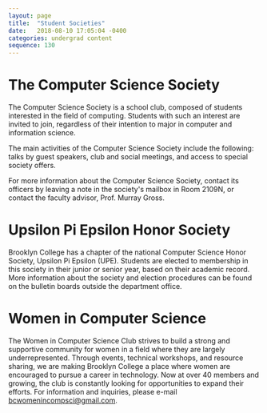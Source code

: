 ```yaml
---
layout: page
title:  "Student Societies"
date:   2018-08-10 17:05:04 -0400
categories: undergrad content
sequence: 130
---
```

# The Computer Science Society  

The Computer Science Society is a school club, composed of students interested in the field of computing. Students with such an interest are invited to join, regardless of their intention to major in computer and information science.

The main activities of the Computer Science Society include the following: talks by guest speakers, club and social meetings, and access to special society offers.

For more information about the Computer Science Society, contact its officers by leaving a note in the society's mailbox in Room 2109N, or contact the faculty advisor, Prof. Murray Gross.

# Upsilon Pi Epsilon Honor Society    

Brooklyn College has a chapter of the national Computer Science Honor Society, Upsilon Pi Epsilon (UPE). Students are elected to membership in this society in their junior or senior year, based on their academic record. More information about the society and election procedures can be found on the bulletin boards outside the department office.

# Women in Computer Science

The Women in Computer Science Club strives to build a strong and supportive community for women in a field where they are largely underrepresented. Through events, technical workshops, and resource sharing, we are making Brooklyn College a place where women are encouraged to pursue a career in technology. Now at over 40 members and growing, the club is constantly looking for opportunities to expand their efforts. For information and inquiries, please e-mail <bcwomenincompsci@gmail.com>. 

